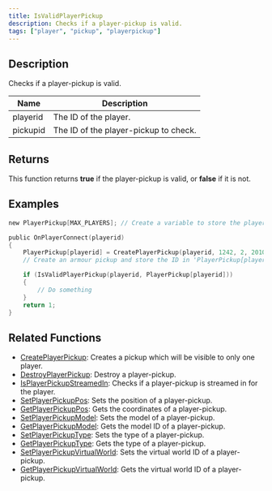 ```yaml
---
title: IsValidPlayerPickup
description: Checks if a player-pickup is valid.
tags: ["player", "pickup", "playerpickup"]
---
```


<VersionWarn version='omp v1.1.0.2612' />

## Description

Checks if a player-pickup is valid.

| Name     | Description                           |
|----------|---------------------------------------|
| playerid | The ID of the player.                 |
| pickupid | The ID of the player-pickup to check. |

## Returns

This function returns **true** if the player-pickup is valid, or **false** if it is not.

## Examples

```c
new PlayerPickup[MAX_PLAYERS]; // Create a variable to store the player-pickup ID in

public OnPlayerConnect(playerid)
{
    PlayerPickup[playerid] = CreatePlayerPickup(playerid, 1242, 2, 2010.0979, 1222.0642, 10.8206, -1);
    // Create an armour pickup and store the ID in 'PlayerPickup[playerid]'

    if (IsValidPlayerPickup(playerid, PlayerPickup[playerid]))
    {
        // Do something
    }
    return 1;
}
```

## Related Functions

- [CreatePlayerPickup](CreatePlayerPickup): Creates a pickup which will be visible to only one player.
- [DestroyPlayerPickup](DestroyPlayerPickup): Destroy a player-pickup.
- [IsPlayerPickupStreamedIn](IsPlayerPickupStreamedIn): Checks if a player-pickup is streamed in for the player.
- [SetPlayerPickupPos](SetPlayerPickupPos): Sets the position of a player-pickup.
- [GetPlayerPickupPos](GetPlayerPickupPos): Gets the coordinates of a player-pickup.
- [SetPlayerPickupModel](SetPlayerPickupModel): Sets the model of a player-pickup.
- [GetPlayerPickupModel](GetPlayerPickupModel): Gets the model ID of a player-pickup.
- [SetPlayerPickupType](SetPlayerPickupType): Sets the type of a player-pickup.
- [GetPlayerPickupType](GetPlayerPickupType): Gets the type of a player-pickup.
- [SetPlayerPickupVirtualWorld](SetPlayerPickupVirtualWorld): Sets the virtual world ID of a player-pickup.
- [GetPlayerPickupVirtualWorld](GetPlayerPickupVirtualWorld): Gets the virtual world ID of a player-pickup.
